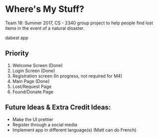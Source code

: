 # Where's My Stuff?

Team 18: Summer 2017, CS - 2340 group project to help people find lost items in the event of a natural disaster.

dabest app

## Priority
1. Welcome Screen (Done)
2. Login Screen (Done) 
3. Registration screen (In progress, not required for M4)
4. Main Page (Done)
5. Lost/Request Page
6. Found/Donate Page

## Future Ideas & Extra Credit Ideas:
- Make the UI prettier
- Register through a social media
- Implement app in different language(s) (Matt can do French)
